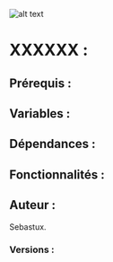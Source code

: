 ![alt text](../../docs/images/fedora.jpg "Logo FEDORA")


# **XXXXXX** :

## **Prérequis** :



## **Variables** :


## **Dépendances** :



## **Fonctionnalités** :


## **Auteur** :
Sebastux.

### **Versions** :

